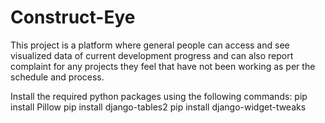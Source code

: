 # Construct-Eye
This project is a platform where general people can access and see visualized data of current development progress and can also report complaint for any projects they feel that have not been working as per the schedule and process.

Install the required python packages using the following commands:
pip install Pillow
pip install django-tables2
pip install django-widget-tweaks

